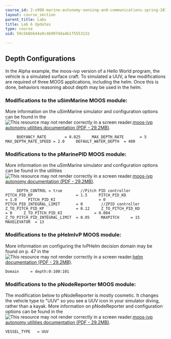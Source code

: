 ```yaml
---
course_id: 2-s998-marine-autonomy-sensing-and-communications-spring-2012
layout: course_section
parent_title: Labs
title: Lab 6 Updates
type: course
uid: 59c5b6bb44a9c4b9974da4b1f5553132

---
```


Depth Configurations
--------------------

In the Alpha example, the moos-ivp version of a Hello World program, the vehicle is a simulated surface craft. To simulated a UUV, a few modifications are required of three MOOS applications, including the helm. Once this is done, behaviors reasoning about depth may be used in the helm.

### Modifications to the uSimMarine MOOS module:

More information on the uSimMarine simulator and configuration options can be found in the ![This resource may not render correctly in a screen reader.](/images/inacessible.gif)[moos-ivp autonomy utilities documentation (PDF - 29.2MB)](http://oceanai.mit.edu/moos-ivp-pdf/moosivp-tools.pdf).

```
     BUOYANCY_RATE        = 0.025     MAX_DEPTH_RATE       = 5     MAX_DEPTH_RATE_SPEED = 2.0     DEFAULT_WATER_DEPTH  = 400 
```

### Modifications to the pMarinePID MOOS module:

More information on the uSimMarine simulator and configuration options can be found in the utilities ![This resource may not render correctly in a screen reader.](/images/inacessible.gif)[moos-ivp autonomy documentation (PDF - 29.2MB)](http://oceanai.mit.edu/moos-ivp-pdf/moosivp-tools.pdf).

```
     DEPTH_CONTROL = true        //Pitch PID controller     PITCH_PID_KP                   = 1.5     PITCH_PID_KD                   = 1.0     PITCH_PID_KI                   = 0     PITCH_PID_INTEGRAL_LIMIT       = 0        //ZPID controller     Z_TO_PITCH_PID_KP              = 0.12     Z_TO_PITCH_PID_KD              = 0     Z_TO_PITCH_PID_KI              = 0.004     Z_TO_PITCH_PID_INTEGRAL_LIMIT  = 0.05     MAXPITCH     = 15     MAXELEVATOR  = 13 
```

### Modifications to the pHelmIvP MOOS module:

More information on configuring the IvPHelm decision domain may be found on p. 47 in the ![This resource may not render correctly in a screen reader.](/images/inacessible.gif)[helm documentation (PDF - 29.2MB)](http://oceanai.mit.edu/moos-ivp-pdf/moosivp-tools.pdf).

```
Domain     = depth:0:100:101
```

### Modifications to the pNodeReporter MOOS module:

The modification below to pNodeReporter is mostly cosmetic. It changes the vehicle type to "UUV" so you see a UUV icon in your simulator diving, rather than a kayak. More information on pNodeReporter and configuration options can be found in the ![This resource may not render correctly in a screen reader.](/images/inacessible.gif)[moos-ivp autonomy utilities documentation (PDF - 29.2MB)](http://oceanai.mit.edu/moos-ivp-pdf/moosivp-tools.pdf).

```
VESSEL_TYPE   = UUV
```